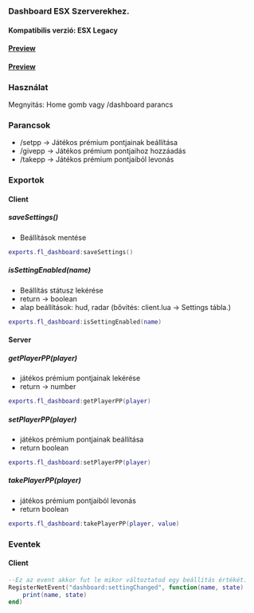 ### Dashboard ESX Szerverekhez.

#### Kompatibilis verzió: ESX Legacy

#### [Preview](https://streamable.com/9wtxdh 'https://streamable.com/9wtxdh')

#### [Preview](https://streamable.com/bbpc0f 'https://streamable.com/bbpc0f')

### Használat

Megnyitás: Home gomb vagy /dashboard parancs

### Parancsok

- /setpp -> Játékos prémium pontjainak beállítása
- /givepp -> Játékos prémium pontjaihoz hozzáadás
- /takepp -> Játékos prémium pontjaiból levonás

### Exportok

#### Client

##### saveSettings()

- Beállítások mentése

```lua
exports.fl_dashboard:saveSettings()
```

##### isSettingEnabled(name)

- Beállítás státusz lekérése
- return -> boolean
- alap beállítások: hud, radar (bővítés: client.lua -> Settings tábla.)

```lua
exports.fl_dashboard:isSettingEnabled(name)
```

#### Server

##### getPlayerPP(player)

- játékos prémium pontjainak lekérése
- return -> number

```lua
exports.fl_dashboard:getPlayerPP(player)
```

##### setPlayerPP(player)

- játékos prémium pontjainak beállítása
- return boolean

```lua
exports.fl_dashboard:setPlayerPP(player)
```

##### takePlayerPP(player)

- játékos prémium pontjaiból levonás
- return boolean

```lua
exports.fl_dashboard:takePlayerPP(player, value)
```

### Eventek

#### Client

```lua
--Ez az event akkor fut le mikor változtatod egy beállítás értékét.
RegisterNetEvent("dashboard:settingChanged", function(name, state)
	print(name, state)
end)
```
